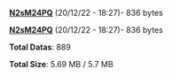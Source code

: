 [**N2sM24PQ**](/data/N2sM24PQ.txt) (20/12/22 - 18:27)- 836 bytes

[**N2sM24PQ**](/data/N2sM24PQ.txt) (20/12/22 - 18:27)- 836 bytes

**Total Datas**: 889

**Total Size**: 5.69 MB / 5.7 MB